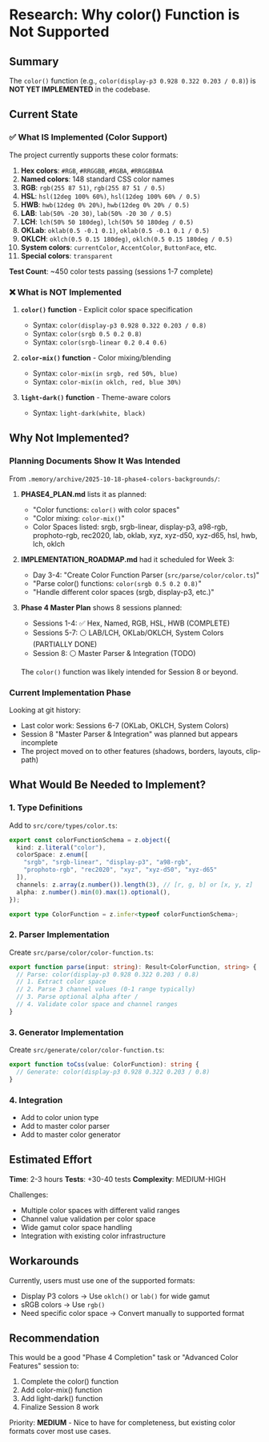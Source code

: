 # Research: Why color() Function is Not Supported

## Summary

The `color()` function (e.g., `color(display-p3 0.928 0.322 0.203 / 0.8)`) is **NOT YET IMPLEMENTED** in the codebase.

## Current State

### ✅ What IS Implemented (Color Support)
The project currently supports these color formats:

1. **Hex colors**: `#RGB`, `#RRGGBB`, `#RGBA`, `#RRGGBBAA`
2. **Named colors**: 148 standard CSS color names
3. **RGB**: `rgb(255 87 51)`, `rgb(255 87 51 / 0.5)`
4. **HSL**: `hsl(12deg 100% 60%)`, `hsl(12deg 100% 60% / 0.5)`
5. **HWB**: `hwb(12deg 0% 20%)`, `hwb(12deg 0% 20% / 0.5)`
6. **LAB**: `lab(50% -20 30)`, `lab(50% -20 30 / 0.5)`
7. **LCH**: `lch(50% 50 180deg)`, `lch(50% 50 180deg / 0.5)`
8. **OKLab**: `oklab(0.5 -0.1 0.1)`, `oklab(0.5 -0.1 0.1 / 0.5)`
9. **OKLCH**: `oklch(0.5 0.15 180deg)`, `oklch(0.5 0.15 180deg / 0.5)`
10. **System colors**: `currentColor`, `AccentColor`, `ButtonFace`, etc.
11. **Special colors**: `transparent`

**Test Count**: ~450 color tests passing (sessions 1-7 complete)

### ❌ What is NOT Implemented

1. **`color()` function** - Explicit color space specification
   - Syntax: `color(display-p3 0.928 0.322 0.203 / 0.8)`
   - Syntax: `color(srgb 0.5 0.2 0.8)`
   - Syntax: `color(srgb-linear 0.2 0.4 0.6)`
   
2. **`color-mix()` function** - Color mixing/blending
   - Syntax: `color-mix(in srgb, red 50%, blue)`
   - Syntax: `color-mix(in oklch, red, blue 30%)`

3. **`light-dark()` function** - Theme-aware colors
   - Syntax: `light-dark(white, black)`

## Why Not Implemented?

### Planning Documents Show It Was Intended

From `.memory/archive/2025-10-18-phase4-colors-backgrounds/`:

1. **PHASE4_PLAN.md** lists it as planned:
   - "Color functions: `color()` with color spaces"
   - "Color mixing: `color-mix()`"
   - Color Spaces listed: srgb, srgb-linear, display-p3, a98-rgb, prophoto-rgb, rec2020, lab, oklab, xyz, xyz-d50, xyz-d65, hsl, hwb, lch, oklch

2. **IMPLEMENTATION_ROADMAP.md** had it scheduled for Week 3:
   - Day 3-4: "Create Color Function Parser (`src/parse/color/color.ts`)"
   - "Parse color() functions: `color(srgb 0.5 0.2 0.8)`"
   - "Handle different color spaces (srgb, display-p3, etc.)"

3. **Phase 4 Master Plan** shows 8 sessions planned:
   - Sessions 1-4: ✅ Hex, Named, RGB, HSL, HWB (COMPLETE)
   - Sessions 5-7: ⚪ LAB/LCH, OKLab/OKLCH, System Colors (PARTIALLY DONE)
   - Session 8: ⚪ Master Parser & Integration (TODO)
   
   The `color()` function was likely intended for Session 8 or beyond.

### Current Implementation Phase

Looking at git history:
- Last color work: Sessions 6-7 (OKLab, OKLCH, System Colors)
- Session 8 "Master Parser & Integration" was planned but appears incomplete
- The project moved on to other features (shadows, borders, layouts, clip-path)

## What Would Be Needed to Implement?

### 1. Type Definitions
Add to `src/core/types/color.ts`:

```typescript
export const colorFunctionSchema = z.object({
  kind: z.literal("color"),
  colorSpace: z.enum([
    "srgb", "srgb-linear", "display-p3", "a98-rgb", 
    "prophoto-rgb", "rec2020", "xyz", "xyz-d50", "xyz-d65"
  ]),
  channels: z.array(z.number()).length(3), // [r, g, b] or [x, y, z]
  alpha: z.number().min(0).max(1).optional(),
});

export type ColorFunction = z.infer<typeof colorFunctionSchema>;
```

### 2. Parser Implementation
Create `src/parse/color/color-function.ts`:

```typescript
export function parse(input: string): Result<ColorFunction, string> {
  // Parse: color(display-p3 0.928 0.322 0.203 / 0.8)
  // 1. Extract color space
  // 2. Parse 3 channel values (0-1 range typically)
  // 3. Parse optional alpha after /
  // 4. Validate color space and channel ranges
}
```

### 3. Generator Implementation
Create `src/generate/color/color-function.ts`:

```typescript
export function toCss(value: ColorFunction): string {
  // Generate: color(display-p3 0.928 0.322 0.203 / 0.8)
}
```

### 4. Integration
- Add to color union type
- Add to master color parser
- Add to master color generator

## Estimated Effort

**Time**: 2-3 hours
**Tests**: +30-40 tests
**Complexity**: MEDIUM-HIGH

Challenges:
- Multiple color spaces with different valid ranges
- Channel value validation per color space
- Wide gamut color space handling
- Integration with existing color infrastructure

## Workarounds

Currently, users must use one of the supported formats:
- Display P3 colors → Use `oklch()` or `lab()` for wide gamut
- sRGB colors → Use `rgb()` 
- Need specific color space → Convert manually to supported format

## Recommendation

This would be a good "Phase 4 Completion" task or "Advanced Color Features" session to:
1. Complete the color() function
2. Add color-mix() function
3. Add light-dark() function
4. Finalize Session 8 work

Priority: **MEDIUM** - Nice to have for completeness, but existing color formats cover most use cases.
